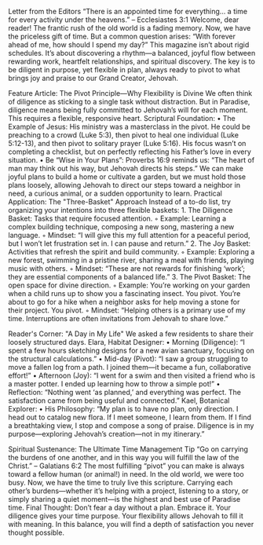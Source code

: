 Letter from the Editors
“There is an appointed time for everything… a time for every activity under the heavens.” – Ecclesiastes 3:1
Welcome, dear reader! The frantic rush of the old world is a fading memory. Now, we have the priceless gift of time. But a common question arises: “With forever ahead of me, how should I spend my day?”
This magazine isn’t about rigid schedules. It’s about discovering a rhythm—a balanced, joyful flow between rewarding work, heartfelt relationships, and spiritual discovery. The key is to be diligent in purpose, yet flexible in plan, always ready to pivot to what brings joy and praise to our Grand Creator, Jehovah.

Feature Article: The Pivot Principle—Why Flexibility is Divine
We often think of diligence as sticking to a single task without distraction. But in Paradise, diligence means being fully committed to Jehovah’s will for each moment. This requires a flexible, responsive heart.
Scriptural Foundation:
    • The Example of Jesus: His ministry was a masterclass in the pivot. He could be preaching to a crowd (Luke 5:3), then pivot to heal one individual (Luke 5:12-13), and then pivot to solitary prayer (Luke 5:16). His focus wasn’t on completing a checklist, but on perfectly reflecting his Father’s love in every situation.
    • Be “Wise in Your Plans”: Proverbs 16:9 reminds us: “The heart of man may think out his way, but Jehovah directs his steps.” We can make joyful plans to build a home or cultivate a garden, but we must hold those plans loosely, allowing Jehovah to direct our steps toward a neighbor in need, a curious animal, or a sudden opportunity to learn.
Practical Application: The "Three-Basket" Approach
Instead of a to-do list, try organizing your intentions into three flexible baskets:
    1. The Diligence Basket: Tasks that require focused attention.
        ◦ Example: Learning a complex building technique, composing a new song, mastering a new language.
        ◦ Mindset: “I will give this my full attention for a peaceful period, but I won’t let frustration set in. I can pause and return.”
    2. The Joy Basket: Activities that refresh the spirit and build community.
        ◦ Example: Exploring a new forest, swimming in a pristine river, sharing a meal with friends, playing music with others.
        ◦ Mindset: “These are not rewards for finishing ‘work’; they are essential components of a balanced life.”
    3. The Pivot Basket: The open space for divine direction.
        ◦ Example: You’re working on your garden when a child runs up to show you a fascinating insect. You pivot. You’re about to go for a hike when a neighbor asks for help moving a stone for their project. You pivot.
        ◦ Mindset: “Helping others is a primary use of my time. Interruptions are often invitations from Jehovah to share love.”

Reader's Corner: "A Day in My Life"
We asked a few residents to share their loosely structured days.
Elara, Habitat Designer:
    • Morning (Diligence): “I spent a few hours sketching designs for a new avian sanctuary, focusing on the structural calculations.”
    • Mid-day (Pivot): “I saw a group struggling to move a fallen log from a path. I joined them—it became a fun, collaborative effort!”
    • Afternoon (Joy): “I went for a swim and then visited a friend who is a master potter. I ended up learning how to throw a simple pot!”
    • Reflection: “Nothing went ‘as planned,’ and everything was perfect. The satisfaction came from being useful and connected.”
Kael, Botanical Explorer:
    • His Philosophy: “My plan is to have no plan, only direction. I head out to catalog new flora. If I meet someone, I learn from them. If I find a breathtaking view, I stop and compose a song of praise. Diligence is in my purpose—exploring Jehovah’s creation—not in my itinerary.”

Spiritual Sustenance: The Ultimate Time Management Tip
“Go on carrying the burdens of one another, and in this way you will fulfill the law of the Christ.” – Galatians 6:2
The most fulfilling “pivot” you can make is always toward a fellow human (or animal!) in need. In the old world, we were too busy. Now, we have the time to truly live this scripture. Carrying each other’s burdens—whether it’s helping with a project, listening to a story, or simply sharing a quiet moment—is the highest and best use of Paradise time.
Final Thought: Don’t fear a day without a plan. Embrace it. Your diligence gives your time purpose. Your flexibility allows Jehovah to fill it with meaning. In this balance, you will find a depth of satisfaction you never thought possible.

